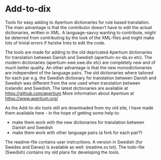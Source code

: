 # Add-to-dix
Tools for easy adding to Apertium dictionaries for rule based translation. The main advantage is that the contributor doesn't have to edit the actual dictionaries, written in XML. A language-savvy wanting to contribute, might be deterred from contributing by the look of the XML-files and might make lots of trivial errors if he/she tries to edit the code.

The tools are made for adding to the old depricated Apertium dictionaries for translation between Danish and Swedish (apertium-sv-da.sv etc). The modern dictionaries (apertium-swe.swe.dix etc) are completely new and of much better quality. An other advantage is that the new monodictionaries are independent of the language pairs. The old dictionaries where tailored for each par e.g. the Swedish dictionary for translation between Danish and Swedish was different from the one used when translation between Icelandic and Swedish. The latest dictionaries are available at https://github.com/apertium More information about Apertium at https://www.apertium.org/

As the Add-to-dix tools still are downloaded from my old site, I have made them available here - in the hope of getting some help to:

- make them work with the new dictionaries for translation between Danish and Swedish
- make them work with other language pairs (a fork for each pair?)

The readme-file contains user instructions. A version in Swedish (for Swedes and Danes) is available as well: (readme.sv.txt).
The todo-file (Swedish) contains my old plans for developing the tools.






